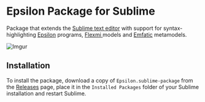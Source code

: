 # Epsilon Package for Sublime

Package that extends the [Sublime text editor](https://www.sublimetext.com/) with support for syntax-highlighting [Epsilon](https://eclipse.org/epsilon) programs, [Flexmi ](https://eclipse.org/epsilon/doc/flexmi) models and [Emfatic](https://eclipse.org/emfatic) metamodels.

![Imgur](https://i.imgur.com/LdiBu6w.png)

## Installation

To install the package, download a copy of `Epsilon.sublime-package` from the [Releases](releases) page, place it in the `Installed Packages` folder of your Sublime installation and restart Sublime.
